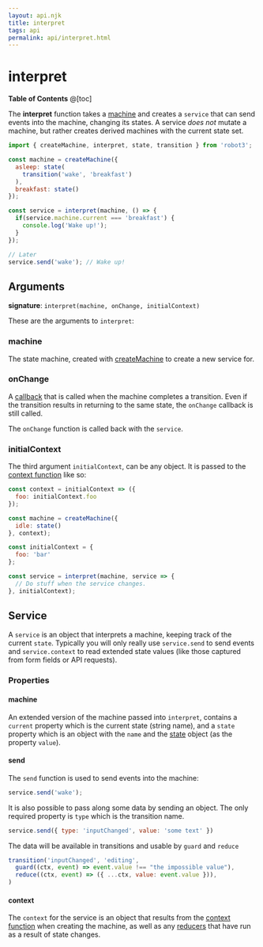 ```yaml
---
layout: api.njk
title: interpret
tags: api
permalink: api/interpret.html
---
```


# interpret

__Table of Contents__
@[toc]

The __interpret__ function takes a [machine](./createMachine.html) and creates a `service` that can send events into the machine, changing its states. A service *does not* mutate a machine, but rather creates derived machines with the current state set.

```js
import { createMachine, interpret, state, transition } from 'robot3';

const machine = createMachine({
  asleep: state(
    transition('wake', 'breakfast')
  ),
  breakfast: state()
});

const service = interpret(machine, () => {
  if(service.machine.current === 'breakfast') {
    console.log('Wake up!');
  }
});

// Later
service.send('wake'); // Wake up!
```

## Arguments

__signature__: `interpret(machine, onChange, initialContext)`

These are the arguments to `interpret`:

### machine

The state machine, created with [createMachine](./createMachine.html) to create a new service for.

### onChange

A [callback](https://developer.mozilla.org/en-US/docs/Glossary/Callback_function) that is called when the machine completes a transition. Even if the transition results in returning to the same state, the `onChange` callback is still called.

The `onChange` function is called back with the `service`.

### initialContext

The third argument `initialContext`, can be any object. It is passed to the [context function](./createMachine.html#context) like so:

```js
const context = initialContext => ({
  foo: initialContext.foo
});

const machine = createMachine({
  idle: state()
}, context);

const initialContext = {
  foo: 'bar'
};

const service = interpret(machine, service => {
  // Do stuff when the service changes.
}, initialContext);
```

## Service

A `service` is an object that interprets a machine, keeping track of the current `state`. Typically you will only really use `service.send` to send events and `service.context` to read extended state values (like those captured from form fields or API requests).

### Properties

#### machine

An extended version of the machine passed into `interpret`, contains a `current` property which is the current state (string name), and a `state` property which is an object with the `name` and the [state](./state.html) object (as the property `value`).

#### send

The `send` function is used to send events into the machine:

```js
service.send('wake');
```

It is also possible to pass along some data by sending an object. The only required property is `type` which is the transition name.

```js
service.send({ type: 'inputChanged', value: 'some text' })
```

The data will be available in transitions and usable by `guard` and `reduce`

```js
transition('inputChanged', 'editing',
  guard((ctx, event) => event.value !== "the impossible value"),
  reduce((ctx, event) => ({ ...ctx, value: event.value })),
)
```

#### context

The `context` for the service is an object that results from the [context function](./createMachine.html#context) when creating the machine, as well as any [reducers](./reduce.html) that have run as a result of state changes.
